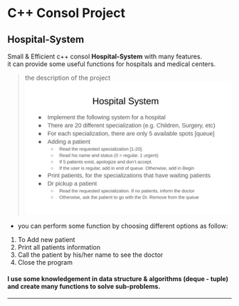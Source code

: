 # C++ Consol Project

## **Hospital-System**
Small & Efficient c++ consol __Hospital-System__ with many features.  
 it can provide some useful functions for hospitals and medical centers.  
 >the description of the project
![Employee System](img/Hospital-System.jpg "Details")
  * you can perform some function by choosing different options as follow:
   1. To Add new patient
   2. Print all patients information
   3. Call the patient by his/her name to see the doctor
   4. Close the program
#### I use some knowledgement in data structure & algorithms **(deque - tuple)** and create many functions to solve sub-problems.
   
    
****